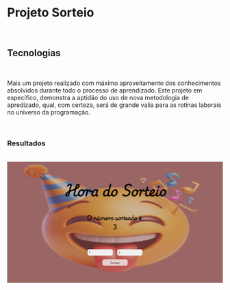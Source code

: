<h1>Projeto Sorteio</h1>
<br>
<h2>Tecnologias</h2>
<br>
<p>Mais um projeto realizado com máximo aproveitamento dos conhecimentos absolvidos durante todo
o processo de aprendizado. Este projeto em específico, demonstra a aptidão do uso de nova metodologia 
de apredizado, qual, com certeza, será de grande valia para as rotinas laborais no universo da programação.</p>
<br>
<h3>Resultados</h3>
<img src="">
<img src="">
<img src="https://github.com/sidsantos87/Projeto-Sorteio/blob/main/assets/Captura%20de%20tela%202025-07-29%20115233.png">
